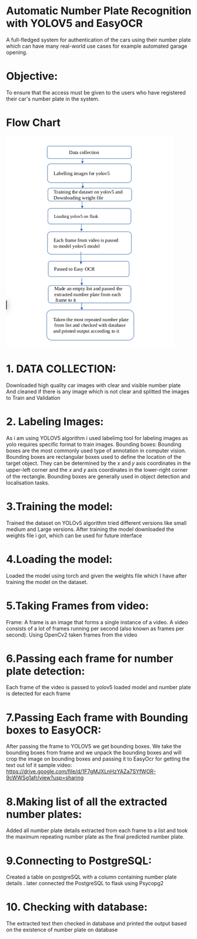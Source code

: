 #              Automatic Number Plate Recognition with YOLOV5 and EasyOCR

 A full-fledged system for authentication of the cars using their number plate which can have many real-world use cases for example automated garage opening.
# Objective:
To ensure that the access must be given to the users who have registered their car's number plate in the system.

# Flow Chart
<img src="floweasyocr.png">


# 1. DATA COLLECTION:
Downloaded high quality car images with clear and visible number plate
And cleaned if there is any image which is not clear and splitted the images to Train and 
Validation 

# 2. Labeling Images:
As i am using YOLOV5 algorithm i used labelimg tool for labeling images as yolo 
requires specific format to train images.
Bounding boxes: Bounding boxes are the most commonly used type of 
annotation in computer vision. Bounding boxes are rectangular boxes used to 
define the location of the target object. They can be determined by the 𝑥 and 𝑦 
axis coordinates in the upper-left corner and the 𝑥 and 𝑦 axis coordinates in the 
lower-right corner of the rectangle. Bounding boxes are generally used in object 
detection and localisation tasks.
# 3.Training the model:
Trained the dataset on YOLOv5 algorithm tried different versions like small medium and
Large versions.  After training the model downloaded the weights file i got, which can be 
used for future interface 
# 4.Loading the model:
Loaded the model using torch  and given the weights file which I have after training the  model on the dataset. 
# 5.Taking Frames from video:
Frame:
A frame is an image that forms a single instance of a video. A video consists of a lot of frames running per second (also known as frames per second). Using OpenCv2 taken frames from the video 

# 6.Passing each frame for number plate detection:
Each frame of the video is passed to yolov5 loaded model and number plate is detected for each frame
# 7.Passing Each frame with Bounding boxes to EasyOCR:
After passing the frame to YOLOV5 we get bounding boxes. We take the bounding boxes from  frame and we unpack the bounding boxes and will crop the image on bounding boxes and passing it to EasyOcr for getting the text out lof it
sample video: https://drive.google.com/file/d/1F7gMJXLnHzYAZa7SYfWOR-9cWWSg1afr/view?usp=sharing
# 8.Making list of all the extracted number plates:
Added all number plate details extracted from each frame to a list and took the maximum repeating number plate as the final predicted number plate.
# 9.Connecting to PostgreSQL:
Created a table on postgreSQL with a column containing number plate details . later connected the PostgreSQL to flask using Psycopg2 

# 10. Checking with database:
The extracted text then checked in database and printed the output based on the existence of number plate on database
